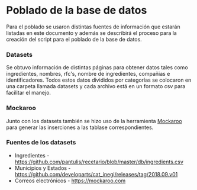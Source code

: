 # Poblado de la base de datos

Para el poblado se usaron distintas fuentes de información que estarán listadas en este documento y además se describirá el proceso para la creación del script para el poblado de la base de datos.

### Datasets

Se obtuvo información de distintas páginas para obtener datos tales como ingredientes, nombres, rfc's, nombre de ingredientes, compañias e identificadores.
Todos estos datos divididos por categorías se colocaron en una carpeta llamada datasets y cada archivo está en un formato csv para facilitar el manejo.

### Mockaroo

Junto con los datasets también se hizo uso de la herramienta [Mockaroo](https://mockaroo.com) para generar las inserciones a las tablase correspondientes.

### Fuentes de los datasets

* Ingredientes - https://github.com/pantulis/recetario/blob/master/db/ingredients.csv
* Municipios y Estados - https://github.com/developarts/cat_inegi/releases/tag/2018.09.v01
* Correos electrónicos - https://mockaroo.com